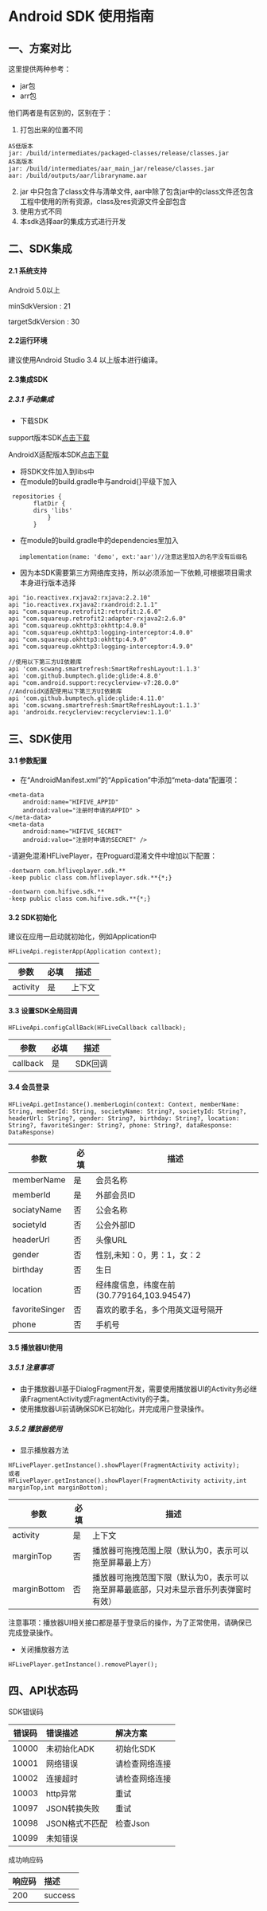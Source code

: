 

# Android SDK 使用指南
## 一、方案对比

这里提供两种参考：
- jar包
- arr包

他们两者是有区别的，区别在于：
1. 打包出来的位置不同

```
AS低版本
jar: /build/intermediates/packaged-classes/release/classes.jar
AS高版本
jar: /build/intermediates/aar_main_jar/release/classes.jar
aar: /build/outputs/aar/libraryname.aar
```
2. jar 中只包含了class文件与清单文件,
aar中除了包含jar中的class文件还包含工程中使用的所有资源，class及res资源文件全部包含
3. 使用方式不同
4. 本sdk选择aar的集成方式进行开发


## 二、SDK集成

#### 2.1 系统支持

Android 5.0以上

minSdkVersion    : 21

targetSdkVersion : 30

#### 2.2运行环境

建议使用Android Studio 3.4 以上版本进行编译。

#### 2.3集成SDK

##### 2.3.1 手动集成

- 下载SDK

support版本SDK[点击下载]()

AndroidX适配版本SDK[点击下载]()

- 将SDK文件加入到libs中
- 在module的build.gradle中与android{}平级下加入

```
 repositories {
       flatDir {
       dirs 'libs'
           }
       }
```
- 在module的build.gradle中的dependencies里加入

```
   implementation(name: 'demo', ext:'aar')//注意这里加入的名字没有后缀名
```
- 因为本SDK需要第三方网络库支持，所以必须添加一下依赖,可根据项目需求本身进行版本选择
```
api "io.reactivex.rxjava2:rxjava:2.2.10"
api "io.reactivex.rxjava2:rxandroid:2.1.1"
api "com.squareup.retrofit2:retrofit:2.6.0"
api "com.squareup.retrofit2:adapter-rxjava2:2.6.0"
api "com.squareup.okhttp3:okhttp:4.0.0"
api "com.squareup.okhttp3:logging-interceptor:4.0.0"
api "com.squareup.okhttp3:okhttp:4.9.0"
api "com.squareup.okhttp3:logging-interceptor:4.9.0"

//使用以下第三方UI依赖库
api 'com.scwang.smartrefresh:SmartRefreshLayout:1.1.3'
api 'com.github.bumptech.glide:glide:4.8.0'
api "com.android.support:recyclerview-v7:28.0.0"
//AndroidX适配使用以下第三方UI依赖库
api 'com.github.bumptech.glide:glide:4.11.0'
api 'com.scwang.smartrefresh:SmartRefreshLayout:1.1.3'
api 'androidx.recyclerview:recyclerview:1.1.0'
```

<!--##### 2.3.2 自动集成-->

<!-- - 在Module的build.gradle文件中添加配置：-->
<!--```-->
<!--repositories {-->
<!--    maven {-->
<!--        url 'http://172.16.52.62:8081/repository/hifive_repository'-->
<!--    }-->
<!--}-->
<!--```-->
<!--- 在Module的build.gradle文件中添加依赖：-->
<!--```-->
<!--api "com.hifive.sdk:liveplayer:1.0.0"-->
<!--```-->
<!--- AndroidX请切换为以下依赖：-->
<!--```-->
<!--api "com.hifive.sdk:liveplayer-androidx:1.0.0"-->
<!--```-->

<!--- 因项目基于Kotlin开发，在项目级的build.gradle中 buildscript的dependencies里面引入kotlin-->
<!--```-->
<!-- buildscript {-->
<!--     dependencies {-->
<!--         classpath "org.jetbrains.kotlin:kotlin-gradle-plugin:1.3.41"-->
<!--     }-->
<!-- }-->
<!--```-->
<!--- 同步后可以在External Libraries中查看新加入的包-->

## 三、SDK使用

#### 3.1 参数配置

- 在“AndroidManifest.xml”的“Application”中添加“meta-data”配置项：
```
<meta-data
    android:name="HIFIVE_APPID"
    android:value="注册时申请的APPID" >
</meta-data>
<meta-data
    android:name="HIFIVE_SECRET"
    android:value="注册时申请的SECRET" />
```

-请避免混淆HFLivePlayer，在Proguard混淆文件中增加以下配置：
```
-dontwarn com.hfliveplayer.sdk.**
-keep public class com.hfliveplayer.sdk.**{*;}

-dontwarn com.hifive.sdk.**
-keep public class com.hifive.sdk.**{*;}
```

#### 3.2 SDK初始化
建议在应用一启动就初始化，例如Application中

```
HFLiveApi.registerApp(Application context);
```
参数  | 必填  |描述|
---|---|---
activity | 是| 上下文

#### 3.3 设置SDK全局回调
```
HFLiveApi.configCallBack(HFLiveCallback callback);
```
参数  | 必填  |描述|
---|---|---
callback | 是| SDK回调

#### 3.4 会员登录

```
HFLiveApi.getInstance().memberLogin(context: Context, memberName: String, memberId: String, societyName: String?, societyId: String?, headerUrl: String?, gender: String?, birthday: String?, location: String?, favoriteSinger: String?, phone: String?, dataResponse: DataResponse)
```

参数  | 必填  |描述|
---|---|---
memberName | 是| 会员名称
memberId | 是| 外部会员ID
sociatyName | 否|公会名称
societyId | 否| 公会外部ID
headerUrl	 | 否| 头像URL
gender	 | 否| 性别,未知：0，男：1，女：2
birthday	 | 否| 生日
location	 | 否| 经纬度信息，纬度在前(30.779164,103.94547)
favoriteSinger	 | 否| 喜欢的歌手名，多个用英文逗号隔开
phone	 | 否| 手机号

#### 3.5 播放器UI使用

##### 3.5.1 注意事项
- 由于播放器UI基于DialogFragment开发，需要使用播放器UI的Activity务必继承FragmentActivity或FragmentActivity的子类。
- 使用播放器UI前请确保SDK已初始化，并完成用户登录操作。

##### 3.5.2 播放器使用

- 显示播放器方法

```
HFLivePlayer.getInstance().showPlayer(FragmentActivity activity);
或者
HFLivePlayer.getInstance().showPlayer(FragmentActivity activity,int marginTop,int marginBottom);
```
参数  | 必填  |描述|
---|---|---
activity | 是| 上下文
marginTop | 否| 播放器可拖拽范围上限（默认为0，表示可以拖至屏幕最上方）
marginBottom | 否| 播放器可拖拽范围下限（默认为0，表示可以拖至屏幕最底部，只对未显示音乐列表弹窗时有效）

注意事项：播放器UI相关接口都是基于登录后的操作，为了正常使用，请确保已完成登录操作。

- 关闭播放器方法
```
HFLivePlayer.getInstance().removePlayer();
```

## 四、API状态码

SDK错误码

| 错误码 | 错误描述 | 解决方案 |
|----------|:--------|:-------- |
| 10000 | 未初始化ADK | 初始化SDK |
| 10001 | 网络错误 | 请检查网络连接 |
| 10002 | 连接超时 | 请检查网络连接 |
| 10003 | http异常 | 重试 |
| 10097 | JSON转换失败 | 重试 |
| 10098 | JSON格式不匹配 | 检查Json |
| 10099 | 未知错误 |  |


成功响应码

| 响应码 | 描述 |
|----------|:--------|
| 200 | success |














